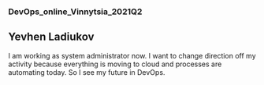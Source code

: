 ### DevOps_online_Vinnytsia_2021Q2
## Yevhen Ladiukov
I am working as system administrator now. I want to change direction off my activity because everything is moving to cloud and processes are automating today. So I see my future in DevOps.
